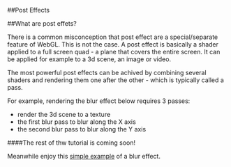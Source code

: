 ##Post Effects

##What are post effets?

There is a common misconception that post effect are a special/separate feature of WebGL. This is not the case. A post effect is basically a shader applied to a full screen quad - a plane that covers the entire screen. It can be applied for example to a 3d scene, an image or video.

The most powerful post effects can be achived by combining several shaders and rendering them one after the other - which is typically called a pass.

For example, rendering the blur effect below requires 3 passes:
- render the 3d scene to a texture
- the first blur pass to blur along the X axis
- the second blur pass to blur along the Y axis

####The rest of thw tutorial is coming soon! 

Meanwhile enjoy this [simple example](../tutorials/post-effect.html) of a blur effect.

